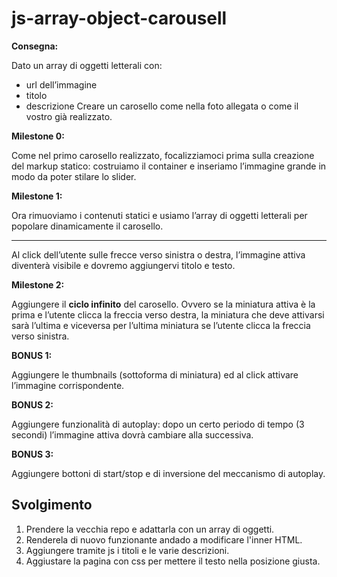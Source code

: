 js-array-object-carousell
===
**Consegna:**

Dato un array di oggetti letterali con:
 - url dell’immagine
 - titolo
 - descrizione
Creare un carosello come nella foto allegata o come il vostro già realizzato.

**Milestone 0:**

Come nel primo carosello realizzato, focalizziamoci prima sulla creazione del markup statico: costruiamo il container e inseriamo l’immagine grande in modo da poter stilare lo slider.

**Milestone 1:**

Ora rimuoviamo i contenuti statici e usiamo l’array di oggetti letterali per popolare dinamicamente il carosello.
***
Al click dell’utente sulle frecce verso sinistra o destra, l’immagine attiva diventerà visibile e dovremo aggiungervi titolo e testo.

**Milestone 2:**

Aggiungere il **ciclo infinito** del carosello. Ovvero se la miniatura attiva è la prima e l’utente clicca la freccia verso destra, la miniatura che deve attivarsi sarà l’ultima e viceversa per l’ultima miniatura se l’utente clicca la freccia verso sinistra.

**BONUS 1:**

Aggiungere le thumbnails (sottoforma di miniatura) ed al click attivare l’immagine corrispondente.

**BONUS 2:**

Aggiungere funzionalità di autoplay: dopo un certo periodo di tempo (3 secondi) l’immagine attiva dovrà cambiare alla successiva.

**BONUS 3:**

Aggiungere bottoni di start/stop e di inversione del meccanismo di autoplay.

## Svolgimento

1. Prendere la vecchia repo e adattarla con un array di oggetti.
2. Renderela di nuovo funzionante andado a modificare l'inner HTML.
3. Aggiungere tramite js i titoli e le varie descrizioni.
4. Aggiustare la pagina con css per mettere il testo nella posizione giusta.